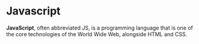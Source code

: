 # Javascript

**JavaScript**, often abbreviated JS, is a programming language that is one of the core technologies of the World Wide Web, alongside HTML and CSS.